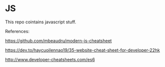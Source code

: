 # JS

This repo cointains javascript stuff.

References:

https://github.com/mbeaudru/modern-js-cheatsheet

https://dev.to/haycuoilennao19/35-website-cheat-sheet-for-developer-22hk

http://www.developer-cheatsheets.com/es6
